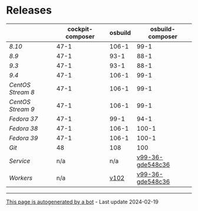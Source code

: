 # Releases
|       | cockpit-composer    | osbuild    | osbuild-composer    |
|-------|---------------------|------------|---------------------|
*8.10* | 47-1 | 106-1 | 99-1
*8.9* | 47-1 | 93-1 | 88-1
*9.3* | 47-1 | 93-1 | 88-1
*9.4* | 47-1 | 106-1 | 99-1
*CentOS Stream 8* | 47-1 | 106-1 | 99-1
*CentOS Stream 9* | 47-1 | 106-1 | 99-1
*Fedora 37* | 47-1 | 99-1 | 94-1
*Fedora 38* | 47-1 | 106-1 | 100-1
*Fedora 39* | 47-1 | 106-1 | 100-1
*Git* | 48 | 108 | 100
*Service* | n/a | n/a | [v99-36-gde548c36](https://github.com/osbuild/osbuild-composer/compare/v99-36-gde548c36...main)
*Workers* | n/a | [v102](https://github.com/osbuild/osbuild/compare/v102...main) | [v99-36-gde548c36](https://github.com/osbuild/osbuild-composer/compare/v99-36-gde548c36...main)

---

[This page is autogenerated by a bot](https://gitlab.cee.redhat.com/osbuild/guides-bot/-/blob/main/release_overview.py) - Last update 2024-02-19